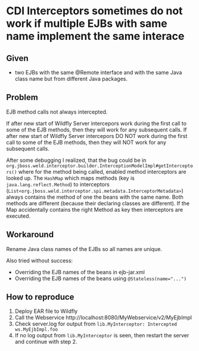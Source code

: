 CDI Interceptors sometimes do not work if multiple EJBs with same name implement the same interace
==================================================================================================

Given
-----
* two EJBs with the same @Remote interface and with the same Java class name but from different Java packages.

Problem
-------
EJB method calls not always intercepted.

If after new start of Wildfly Server intercepors work during the first call to some of the EJB methods, then they will work for any subsequent calls.
If after new start of Wildfly Server intercepors DO NOT work during the first call to some of the EJB methods, then they will NOT work for any subsequent calls.

After some debugging I realized, that the bug could be in
`org.jboss.weld.interceptor.builder.InterceptionModelImpl#getInterceptors()`
where for the method being called, enabled method interceptors are looked up.
The `HashMap` which maps methods (key is `java.lang.reflect.Method`) to interceptors (`List<org.jboss.weld.interceptor.spi.metadata.InterceptorMetadata>`) always
contains the method of one the beans with the same name.
Both methods are different (because their declaring classes are different).
If the Map accidentally contains the right Method as key then interceptors are executed.


Workaround
----------
Rename Java class names of the EJBs so all names are unique.

Also tried without success:

*   Overriding the EJB names of the beans in ejb-jar.xml
*   Overriding the EJB names of the beans using `@Stateless(name="...")`


How to reproduce
----------------
1. Deploy EAR file to Wildfly
2. Call the Webservice http://localhost:8080/MyWebservice/v2/MyEjbImpl
3. Check server.log for output from `lib.MyInterceptor: Intercepted ws.MyEjbImpl.foo`
4. If no log output from `lib.MyInterceptor` is seen, then restart the server and continue with step 2.


